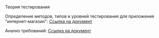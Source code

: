 Теория тестирования

Определение методов, типов и уровней тестирования для приложения "интернет-магазин":
[Ссылка на документ](https://docs.google.com/spreadsheets/d/1zCEU5108E7VlplfyHH5TDGaGrJ-IkrWEyLFAceK4UBA/edit?usp=sharing)

Анализ требований:
[Ссылка на документ](https://docs.google.com/spreadsheets/d/1vfI4G-aCJ4NsFb-hreWExPZSH72ccvezFHf_nTEZcz0/edit?gid=1776886247#gid=1776886247)
